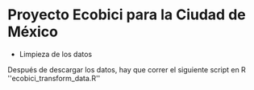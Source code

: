 # Proyecto Ecobici para la Ciudad de México

* Limpieza de los datos

Después de descargar los datos, hay que correr el siguiente script en R
''ecobici_transform_data.R''
